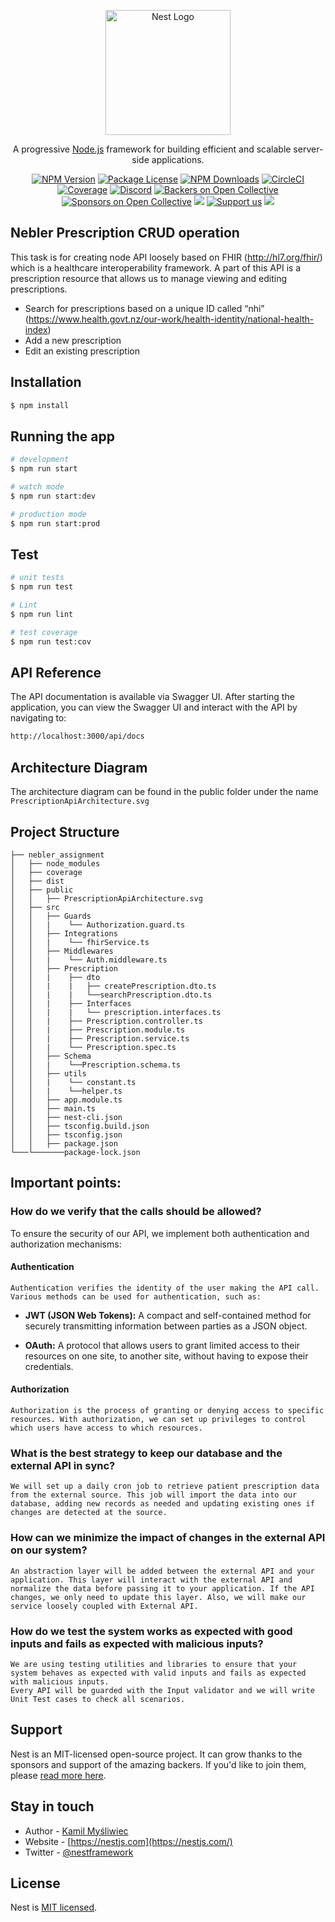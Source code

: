 <p align="center">
  <a href="http://nestjs.com/" target="blank"><img src="https://nestjs.com/img/logo-small.svg" width="200" alt="Nest Logo" /></a>
</p>

[circleci-image]: https://img.shields.io/circleci/build/github/nestjs/nest/master?token=abc123def456
[circleci-url]: https://circleci.com/gh/nestjs/nest

  <p align="center">A progressive <a href="http://nodejs.org" target="_blank">Node.js</a> framework for building efficient and scalable server-side applications.</p>
    <p align="center">
<a href="https://www.npmjs.com/~nestjscore" target="_blank"><img src="https://img.shields.io/npm/v/@nestjs/core.svg" alt="NPM Version" /></a>
<a href="https://www.npmjs.com/~nestjscore" target="_blank"><img src="https://img.shields.io/npm/l/@nestjs/core.svg" alt="Package License" /></a>
<a href="https://www.npmjs.com/~nestjscore" target="_blank"><img src="https://img.shields.io/npm/dm/@nestjs/common.svg" alt="NPM Downloads" /></a>
<a href="https://circleci.com/gh/nestjs/nest" target="_blank"><img src="https://img.shields.io/circleci/build/github/nestjs/nest/master" alt="CircleCI" /></a>
<a href="https://coveralls.io/github/nestjs/nest?branch=master" target="_blank"><img src="https://coveralls.io/repos/github/nestjs/nest/badge.svg?branch=master#9" alt="Coverage" /></a>
<a href="https://discord.gg/G7Qnnhy" target="_blank"><img src="https://img.shields.io/badge/discord-online-brightgreen.svg" alt="Discord"/></a>
<a href="https://opencollective.com/nest#backer" target="_blank"><img src="https://opencollective.com/nest/backers/badge.svg" alt="Backers on Open Collective" /></a>
<a href="https://opencollective.com/nest#sponsor" target="_blank"><img src="https://opencollective.com/nest/sponsors/badge.svg" alt="Sponsors on Open Collective" /></a>
  <a href="https://paypal.me/kamilmysliwiec" target="_blank"><img src="https://img.shields.io/badge/Donate-PayPal-ff3f59.svg"/></a>
    <a href="https://opencollective.com/nest#sponsor"  target="_blank"><img src="https://img.shields.io/badge/Support%20us-Open%20Collective-41B883.svg" alt="Support us"></a>
  <a href="https://twitter.com/nestframework" target="_blank"><img src="https://img.shields.io/twitter/follow/nestframework.svg?style=social&label=Follow"></a>
</p>
  <!--[![Backers on Open Collective](https://opencollective.com/nest/backers/badge.svg)](https://opencollective.com/nest#backer)
  [![Sponsors on Open Collective](https://opencollective.com/nest/sponsors/badge.svg)](https://opencollective.com/nest#sponsor)-->

## Nebler Prescription CRUD operation
This task is for creating node API loosely based on FHIR (http://hl7.org/fhir/) which is a healthcare interoperability framework. A part of this API is a prescription resource that allows us to manage viewing and editing prescriptions.
- Search for prescriptions based on a unique ID called “nhi”
(https://www.health.govt.nz/our-work/health-identity/national-health-index)
- Add a new prescription
- Edit an existing prescription

## Installation

```bash
$ npm install
```

## Running the app

```bash
# development
$ npm run start

# watch mode
$ npm run start:dev

# production mode
$ npm run start:prod
```

## Test

```bash
# unit tests
$ npm run test

# Lint
$ npm run lint

# test coverage
$ npm run test:cov
```
## API Reference

The API documentation is available via Swagger UI. After starting the application, you can view the Swagger UI and interact with the API by navigating to:
```bash
http://localhost:3000/api/docs
```
## Architecture Diagram

The architecture diagram can be found in the public folder under the name `PrescriptionApiArchitecture.svg`

## Project Structure

```
├── nebler_assignment
│   ├── node_modules
│   ├── coverage
│   ├── dist
│   ├── public
│   │   ├── PrescriptionApiArchitecture.svg
│   ├── src
│   │   ├── Guards
│   │   |    └── Authorization.guard.ts
│   │   ├── Integrations
│   │   |    └── fhirService.ts
│   │   ├── Middlewares
│   │   |    └── Auth.middleware.ts
│   │   ├── Prescription
│   │   |    ├── dto
│   │   |    |   ├── createPrescription.dto.ts
│   │   |    |   └──searchPrescription.dto.ts
│   │   |    ├── Interfaces
│   │   |    |   └── prescription.interfaces.ts
│   │   |    ├── Prescription.controller.ts
│   │   |    ├── Prescription.module.ts
│   │   |    ├── Prescription.service.ts
│   │   |    └── Prescription.spec.ts
│   │   ├── Schema
│   │   |    └──Prescription.schema.ts
│   │   ├── utils
│   │   |    └── constant.ts
│   │   |    └──helper.ts
│   │   ├── app.module.ts
│   │   ├── main.ts
│   │   ├── nest-cli.json
│   │   ├── tsconfig.build.json
│   │   ├── tsconfig.json
│   │   ├── package.json
└───└───────package-lock.json

```

## Important points:
  ### How do we verify that the calls should be allowed?
  
  To ensure the security of our API, we implement both authentication and authorization mechanisms:
  
  #### Authentication
  
    Authentication verifies the identity of the user making the API call. Various methods can be used for authentication, such as:
  
  - **JWT (JSON Web Tokens):** A compact and self-contained method for securely transmitting information between parties as a JSON object.
  
  - **OAuth:** A protocol that allows users to grant limited access to their resources on one site, to another site, without having to expose their credentials.
  
  #### Authorization
    Authorization is the process of granting or denying access to specific resources. With authorization, we can set up privileges to control which users have access to which resources.
  
  ### What is the best strategy to keep our database and the external API in sync?
    We will set up a daily cron job to retrieve patient prescription data from the external source. This job will import the data into our database, adding new records as needed and updating existing ones if changes are detected at the source.
  ### How can we minimize the impact of changes in the external API on our system?
    An abstraction layer will be added between the external API and your application. This layer will interact with the external API and normalize the data before passing it to your application. If the API changes, we only need to update this layer. Also, we will make our service loosely coupled with External API.
  ### How do we test the system works as expected with good inputs and fails as expected with malicious inputs?
    We are using testing utilities and libraries to ensure that your system behaves as expected with valid inputs and fails as expected with malicious inputs.
    Every API will be guarded with the Input validator and we will write Unit Test cases to check all scenarios.

## Support

Nest is an MIT-licensed open-source project. It can grow thanks to the sponsors and support of the amazing backers. If you'd like to join them, please [read more here](https://docs.nestjs.com/support).

## Stay in touch

- Author - [Kamil Myśliwiec](https://kamilmysliwiec.com)
- Website - [https://nestjs.com](https://nestjs.com/)
- Twitter - [@nestframework](https://twitter.com/nestframework)

## License

Nest is [MIT licensed](LICENSE).
